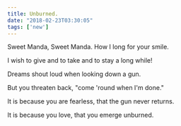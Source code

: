 ```yaml
---
title: Unburned.
date: "2018-02-23T03:30:05"
tags: ['new']
---
```


Sweet Manda, Sweet Manda. How I long for your smile.

I wish to give and to take and to stay a long while!

Dreams shout loud when looking down a gun.

But you threaten back, "come 'round when I'm done."

It is because you are fearless, that the gun never returns.

It is because you love, that you emerge unburned.